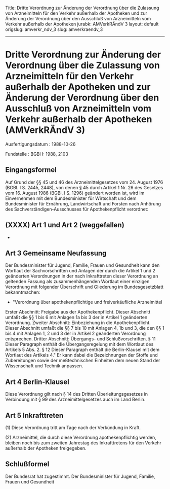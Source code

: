 Title: Dritte Verordnung zur Änderung der Verordnung über die Zulassung von Arzneimitteln
  für den Verkehr außerhalb der Apotheken und zur Änderung der Verordnung über den
  Ausschluß von Arzneimitteln vom Verkehr außerhalb der Apotheken
jurabk: AMVerkRÄndV 3
layout: default
origslug: amverkr_ndv_3
slug: amverkraendv_3

---

# Dritte Verordnung zur Änderung der Verordnung über die Zulassung von Arzneimitteln für den Verkehr außerhalb der Apotheken und zur Änderung der Verordnung über den Ausschluß von Arzneimitteln vom Verkehr außerhalb der Apotheken (AMVerkRÄndV 3)

Ausfertigungsdatum
:   1988-10-26

Fundstelle
:   BGBl I: 1988, 2103



## Eingangsformel

Auf Grund der §§ 45 und 46 des Arzneimittelgesetzes vom 24. August
1976 (BGBl. I S. 2445, 2448), von denen § 45 durch Artikel 1 Nr. 26
des Gesetzes vom 16. August 1986 (BGBl. I S. 1296) geändert worden
ist, wird im Einvernehmen mit dem Bundesminister für Wirtschaft und
dem Bundesminister für Ernährung, Landwirtschaft und Forsten nach
Anhörung des Sachverständigen-Ausschusses für Apothekenpflicht
verordnet:


## (XXXX) Art 1 und Art 2 (weggefallen)

-


## Art 3 Gemeinsame Neufassung

Der Bundesminister für Jugend, Familie, Frauen und Gesundheit kann den
Wortlaut der Sachvorschriften und Anlagen der durch die Artikel 1 und
2 geänderten Verordnungen in der nach Inkrafttreten dieser Verordnung
an geltenden Fassung als zusammenhängenden Wortlaut einer einzigen
Verordnung mit folgender Überschrift und Gliederung im
Bundesgesetzblatt bekanntmachen:

*   "Verordnung über apothekenpflichtige und freiverkäufliche Arzneimittel



Erster Abschnitt: Freigabe aus der Apothekenpflicht.
Dieser Abschnitt umfaßt die §§ 1 bis 6 mit Anlagen 1a bis 3 der in
Artikel 1 geänderten Verordnung.
Zweiter Abschnitt: Einbeziehung in die Apothekenpflicht.
Dieser Abschnitt umfaßt die §§ 7 bis 10 mit Anlagen 4, 1b und 3, die
den §§ 1 bis 4 mit Anlagen 1, 2 und 3 der in Artikel 2 geänderten
Verordnung entsprechen.
Dritter Abschnitt: Übergangs- und Schlußvorschriften.
§ 11
Dieser Paragraph enthält die Übergangsregelung mit dem Wortlaut des
Artikels 5 Abs. 2.
§ 12
Dieser Paragraph enthält die Berlin-Klausel mit dem Wortlaut des
Artikels 4."
Er kann dabei die Bezeichnungen der Stoffe und Zubereitungen sowie der
meßtechnischen Einheiten dem neuen Stand der Wissenschaft und Technik
anpassen.


## Art 4 Berlin-Klausel

Diese Verordnung gilt nach § 14 des Dritten Überleitungsgesetzes in
Verbindung mit § 99 des Arzneimittelgesetzes auch im Land Berlin.


## Art 5 Inkrafttreten

(1) Diese Verordnung tritt am Tage nach der Verkündung in Kraft.

(2) Arzneimittel, die durch diese Verordnung apothekenpflichtig
werden, bleiben noch bis zum zweiten Jahrestag des Inkrafttretens für
den Verkehr außerhalb der Apotheken freigegeben.


## Schlußformel

Der Bundesrat hat zugestimmt.
Der Bundesminister für Jugend, Familie, Frauen und Gesundheit

